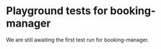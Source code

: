 # Playground tests for booking-manager
We are still awaiting the first test run for booking-manager.
